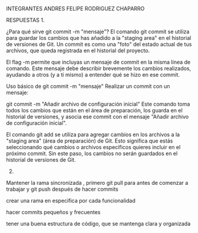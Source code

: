 INTEGRANTES
ANDRES FELIPE RODRIGUEZ CHAPARRO

RESPUESTAS
1.

¿Para qué sirve git commit -m "mensaje"?
El comando git commit se utiliza para guardar los cambios que has añadido a la "staging area" en el historial de versiones de Git. Un commit es como una "foto" del estado actual de tus archivos, que queda registrada en el historial del proyecto.

El flag -m permite que incluyas un mensaje de commit en la misma línea de comando. Este mensaje debe describir brevemente los cambios realizados, ayudando a otros (y a ti mismo) a entender qué se hizo en ese commit.

Uso básico de git commit -m "mensaje"
Realizar un commit con un mensaje:

git commit -m "Añadir archivo de configuración inicial"
Este comando toma todos los cambios que están en el área de preparación, los guarda en el historial de versiones, y asocia ese commit con el mensaje "Añadir archivo de configuración inicial".

El comando git add se utiliza para agregar cambios en los archivos a la "staging area" (área de preparación) de Git. Esto significa que estás seleccionando qué cambios o archivos específicos quieres incluir en el próximo commit. Sin este paso, los cambios no serán guardados en el historial de versiones de Git.

2.
Mantener la rama sincronizada , primero git pull para antes de comenzar a trabajar y git push después de hacer commits 

crear una rama en especifica por cada funcionalidad

hacer commits pequeños y frecuentes

tener una buena estructura de código, que se mantenga clara y organizada 

